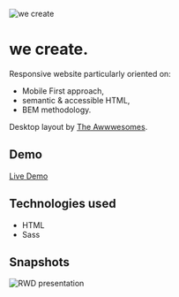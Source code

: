 ![we create](https://user-images.githubusercontent.com/33831675/78376314-6c5d7b80-75ce-11ea-96c6-89b0d1691cc7.png "we create")

# we create.

Responsive website particularly oriented on:

* Mobile First approach,
* semantic & accessible HTML,
* BEM methodology.

Desktop layout by [The Awwwesomes](https://theawwwesomes.org/ "The Awwwesomes").

## Demo

[Live Demo](https://filippietruszynski.github.io/we-create/ "Live Demo")

## Technologies used

* HTML
* Sass

## Snapshots

![RWD presentation](https://user-images.githubusercontent.com/33831675/78786546-37c03a00-79a9-11ea-8b3f-fbce20574de2.gif "RWD presentation")

